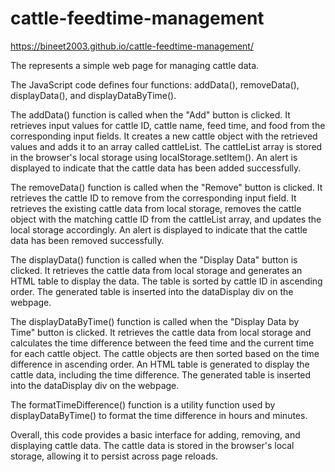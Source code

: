 # cattle-feedtime-management
https://bineet2003.github.io/cattle-feedtime-management/

The represents a simple web page for managing cattle data.

The JavaScript code defines four functions: addData(), removeData(), displayData(), and displayDataByTime().

The addData() function is called when the "Add" button is clicked. It retrieves input values for cattle ID, cattle name, feed time, and food from the corresponding input fields. It creates a new cattle object with the retrieved values and adds it to an array called cattleList. The cattleList array is stored in the browser's local storage using localStorage.setItem(). An alert is displayed to indicate that the cattle data has been added successfully.

The removeData() function is called when the "Remove" button is clicked. It retrieves the cattle ID to remove from the corresponding input field. It retrieves the existing cattle data from local storage, removes the cattle object with the matching cattle ID from the cattleList array, and updates the local storage accordingly. An alert is displayed to indicate that the cattle data has been removed successfully.

The displayData() function is called when the "Display Data" button is clicked. It retrieves the cattle data from local storage and generates an HTML table to display the data. The table is sorted by cattle ID in ascending order. The generated table is inserted into the dataDisplay div on the webpage.

The displayDataByTime() function is called when the "Display Data by Time" button is clicked. It retrieves the cattle data from local storage and calculates the time difference between the feed time and the current time for each cattle object. The cattle objects are then sorted based on the time difference in ascending order. An HTML table is generated to display the cattle data, including the time difference. The generated table is inserted into the dataDisplay div on the webpage.

The formatTimeDifference() function is a utility function used by displayDataByTime() to format the time difference in hours and minutes.

Overall, this code provides a basic interface for adding, removing, and displaying cattle data. The cattle data is stored in the browser's local storage, allowing it to persist across page reloads.
